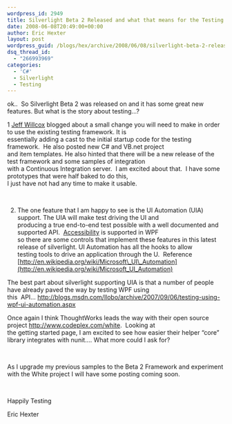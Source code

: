 ```yaml
---
wordpress_id: 2949
title: Silverlight Beta 2 Released and what that means for the Testing Framework.
date: 2008-06-08T20:49:00+00:00
author: Eric Hexter
layout: post
wordpress_guid: /blogs/hex/archive/2008/06/08/silverlight-beta-2-released-and-what-that-means-for-the-testing-framework.aspx
dsq_thread_id:
  - "266993969"
categories:
  - 'C#'
  - Silverlight
  - Testing
---
```

ok..&nbsp; So Silverlight Beta 2 was released on and it has some great new features. But what is the story about testing&#8230;?


  


  
1 [Jeff Willcox](http://www.jeff.wilcox.name/2008/06/06/unit-testing-templates-for-microsoft-silverlight-2-beta-2/) blogged about a small change you will need to make in order to use the existing testing framework. It is   
essentially adding a cast to the initial startup code for the testing framework.&nbsp; He also posted new C# and VB.net project  
and item templates. He also hinted that there will be a new release of the test framework and some samples of integration  
with a Continuous Integration server.&nbsp; I am excited about that.&nbsp; I have some prototypes that were half baked to do this,  
I just have not had any time to make it usable.


  


&nbsp;


  


2. The one feature that I am happy to see is the UI Automation (UIA) support. The UIA will make test driving the UI and   
producing a true end-to-end test possible with a well documented and supported API.&nbsp; [Accessibility](http://msdn.microsoft.com/en-us/library/ms753388.aspx "Accessibility") is supported in WPF  
so there are some controls that implement these features in this latest release of silverlight. UI Automation has all the hooks to allow   
testing tools to drive an application through the U.&nbsp; Reference [http://en.wikipedia.org/wiki/Microsoft\_UI\_Automation](http://en.wikipedia.org/wiki/Microsoft_UI_Automation)&nbsp;


  


The best part about silverlight supporting UIA is that a number of people have already paved the way by testing WPF using  
this&nbsp; API&#8230; <http://blogs.msdn.com/llobo/archive/2007/09/06/testing-using-wpf-ui-automation.aspx>&nbsp; 


  


Once again I think ThoughtWorks leads the way with their open source project <http://www.codeplex.com/white>.&nbsp; Looking at  
the getting started page, I am excited to see how easier their helper &#8220;core&#8221; library integrates with nunit&#8230;. What more could I ask for?


  


&nbsp;


  


As I upgrade my previous samples to the Beta 2 Framework and experiment with the White project I will have some posting coming soon.


  


&nbsp;


  


Happily Testing


  


Eric Hexter


  


&nbsp;


  


&nbsp;


  


&nbsp;


  


&nbsp;


  


&nbsp;


  


&nbsp;